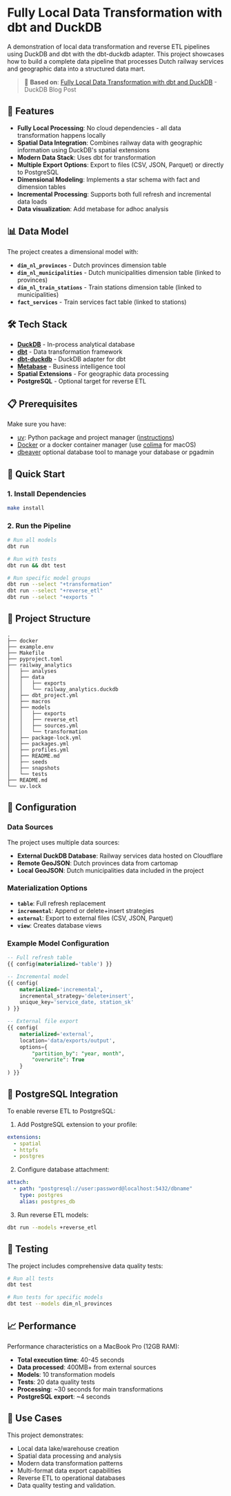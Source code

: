 # Fully Local Data Transformation with dbt and DuckDB

A demonstration of local data transformation and reverse ETL pipelines using DuckDB and dbt with the dbt-duckdb adapter. This project showcases how to build a complete data pipeline that processes Dutch railway services and geographic data into a structured data mart.

> 📖 **Based on**: [Fully Local Data Transformation with dbt and DuckDB](https://duckdb.org/2025/04/04/dbt-duckdb.html) - DuckDB Blog Post

## 🚀 Features

- **Fully Local Processing**: No cloud dependencies - all data transformation happens locally
- **Spatial Data Integration**: Combines railway data with geographic information using DuckDB's spatial extensions
- **Modern Data Stack**: Uses dbt for transformation
- **Multiple Export Options**: Export to files (CSV, JSON, Parquet) or directly to PostgreSQL
- **Dimensional Modeling**: Implements a star schema with fact and dimension tables
- **Incremental Processing**: Supports both full refresh and incremental data loads
- **Data visualization**: Add metabase for adhoc analysis 

## 📊 Data Model

The project creates a dimensional model with:

- **`dim_nl_provinces`** - Dutch provinces dimension table
- **`dim_nl_municipalities`** - Dutch municipalities dimension table (linked to provinces)
- **`dim_nl_train_stations`** - Train stations dimension table (linked to municipalities)
- **`fact_services`** - Train services fact table (linked to stations)

## 🛠 Tech Stack

- **[DuckDB](https://duckdb.org/)** - In-process analytical database
- **[dbt](https://www.getdbt.com/)** - Data transformation framework
- **[dbt-duckdb](https://github.com/duckdb/dbt-duckdb)** - DuckDB adapter for dbt
- **[Metabase](https://www.metabase.com/)** - Business intelligence tool
- **Spatial Extensions** - For geographic data processing
- **PostgreSQL** - Optional target for reverse ETL

## 📋 Prerequisites

Make sure you have:

- [uv](https://docs.astral.sh/uv/): Python package and project manager ([instructions](https://docs.astral.sh/uv/getting-started/installation/))
- [Docker](https://www.docker.com/get-started/) or a docker container manager (use [colima](https://github.com/abiosoft/colima#installation) for macOS)
- [dbeaver](https://dbeaver.io/) optional database tool to manage your database or pgadmin

## 🚀 Quick Start

### 1. Install Dependencies

```bash
make install
```

### 2. Run the Pipeline

```bash
# Run all models
dbt run

# Run with tests
dbt run && dbt test

# Run specific model groups
dbt run --select "+transformation"
dbt run --select "+reverse_etl"
dbt run --select "+exports "
```

## 📁 Project Structure

```text
.
├── docker
├── example.env
├── Makefile
├── pyproject.toml
├── railway_analytics
│   ├── analyses
│   ├── data
│   │   ├── exports
│   │   └── railway_analytics.duckdb
│   ├── dbt_project.yml
│   ├── macros
│   ├── models
│   │   ├── exports
│   │   ├── reverse_etl
│   │   ├── sources.yml
│   │   └── transformation
│   ├── package-lock.yml
│   ├── packages.yml
│   ├── profiles.yml
│   ├── README.md
│   ├── seeds
│   ├── snapshots
│   └── tests
├── README.md
└── uv.lock
```

## 🔧 Configuration

### Data Sources

The project uses multiple data sources:

- **External DuckDB Database**: Railway services data hosted on Cloudflare
- **Remote GeoJSON**: Dutch provinces data from cartomap
- **Local GeoJSON**: Dutch municipalities data included in the project

### Materialization Options

- **`table`**: Full refresh replacement
- **`incremental`**: Append or delete+insert strategies
- **`external`**: Export to external files (CSV, JSON, Parquet)
- **`view`**: Creates database views

### Example Model Configuration

```sql
-- Full refresh table
{{ config(materialized='table') }}

-- Incremental model
{{ config(
    materialized='incremental',
    incremental_strategy='delete+insert',
    unique_key='service_date, station_sk'
) }}

-- External file export
{{ config(
    materialized='external',
    location='data/exports/output',
    options={
        "partition_by": "year, month",
        "overwrite": True
    }
) }}
```

## 🐘 PostgreSQL Integration

To enable reverse ETL to PostgreSQL:

1. Add PostgreSQL extension to your profile:

```yaml
extensions:
  - spatial
  - httpfs
  - postgres
```

2. Configure database attachment:

```yaml
attach:
  - path: "postgresql://user:password@localhost:5432/dbname"
    type: postgres
    alias: postgres_db
```

3. Run reverse ETL models:

```bash
dbt run --models +reverse_etl
```

## 🧪 Testing

The project includes comprehensive data quality tests:

```bash
# Run all tests
dbt test

# Run tests for specific models
dbt test --models dim_nl_provinces

```

## 📈 Performance

Performance characteristics on a MacBook Pro (12GB RAM):

- **Total execution time**: 40-45 seconds
- **Data processed**: 400MB+ from external sources
- **Models**: 10 transformation models
- **Tests**: 20 data quality tests
- **Processing**: ~30 seconds for main transformations
- **PostgreSQL export**: ~4 seconds

## 🎯 Use Cases

This project demonstrates:

- Local data lake/warehouse creation
- Spatial data processing and analysis
- Modern data transformation patterns
- Multi-format data export capabilities
- Reverse ETL to operational databases
- Data quality testing and validation.
